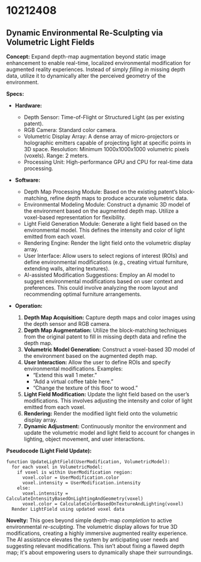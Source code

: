 # 10212408

## Dynamic Environmental Re-Sculpting via Volumetric Light Fields

**Concept:** Expand depth-map augmentation beyond static image enhancement to enable real-time, localized environmental modification for augmented reality experiences. Instead of simply *filling in* missing depth data, utilize it to dynamically alter the perceived geometry of the environment.

**Specs:**

*   **Hardware:**
    *   Depth Sensor: Time-of-Flight or Structured Light (as per existing patent).
    *   RGB Camera: Standard color camera.
    *   Volumetric Display Array: A dense array of micro-projectors or holographic emitters capable of projecting light at specific points in 3D space.  Resolution: Minimum 1000x1000x1000 volumetric pixels (voxels). Range: 2 meters.
    *   Processing Unit: High-performance GPU and CPU for real-time data processing.

*   **Software:**
    *   Depth Map Processing Module: Based on the existing patent’s block-matching, refine depth maps to produce accurate volumetric data.
    *   Environmental Modeling Module: Construct a dynamic 3D model of the environment based on the augmented depth map. Utilize a voxel-based representation for flexibility.
    *   Light Field Generation Module:  Generate a light field based on the environmental model. This defines the intensity and color of light emitted from each voxel.
    *   Rendering Engine:  Render the light field onto the volumetric display array.
    *   User Interface: Allow users to select regions of interest (ROIs) and define environmental modifications (e.g., creating virtual furniture, extending walls, altering textures).
    *   AI-assisted Modification Suggestions: Employ an AI model to suggest environmental modifications based on user context and preferences.  This could involve analyzing the room layout and recommending optimal furniture arrangements.

*   **Operation:**

    1.  **Depth Map Acquisition:** Capture depth maps and color images using the depth sensor and RGB camera.
    2.  **Depth Map Augmentation:** Utilize the block-matching techniques from the original patent to fill in missing depth data and refine the depth map.
    3.  **Volumetric Model Generation:** Construct a voxel-based 3D model of the environment based on the augmented depth map.
    4.  **User Interaction:** Allow the user to define ROIs and specify environmental modifications.  Examples:
        *   “Extend this wall 1 meter.”
        *   “Add a virtual coffee table here.”
        *   “Change the texture of this floor to wood.”
    5.  **Light Field Modification:** Update the light field based on the user’s modifications.  This involves adjusting the intensity and color of light emitted from each voxel.
    6.  **Rendering:** Render the modified light field onto the volumetric display array.
    7.  **Dynamic Adjustment:**  Continuously monitor the environment and update the volumetric model and light field to account for changes in lighting, object movement, and user interactions.

**Pseudocode (Light Field Update):**

```
function UpdateLightField(UserModification, VolumetricModel):
  for each voxel in VolumetricModel:
    if voxel is within UserModification region:
      voxel.color = UserModification.color
      voxel.intensity = UserModification.intensity
    else:
      voxel.intensity = CalculateIntensityBasedOnLightingAndGeometry(voxel)
      voxel.color = CalculateColorBasedOnTextureAndLighting(voxel)
  Render LightField using updated voxel data
```

**Novelty:** This goes beyond simple depth-map *completion* to active environmental *re-sculpting*. The volumetric display allows for true 3D modifications, creating a highly immersive augmented reality experience. The AI assistance elevates the system by anticipating user needs and suggesting relevant modifications. This isn’t about fixing a flawed depth map; it's about empowering users to dynamically shape their surroundings.